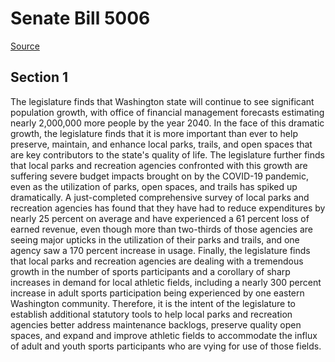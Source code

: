 # Senate Bill 5006

[Source](http://lawfilesext.leg.wa.gov/biennium/2021-22/Xml/Bills/Senate%20Bills/5006.xml)
## Section 1
The legislature finds that Washington state will continue to see significant population growth, with office of financial management forecasts estimating nearly 2,000,000 more people by the year 2040. In the face of this dramatic growth, the legislature finds that it is more important than ever to help preserve, maintain, and enhance local parks, trails, and open spaces that are key contributors to the state's quality of life. 
The legislature further finds that local parks and recreation agencies confronted with this growth are suffering severe budget impacts brought on by the COVID-19 pandemic, even as the utilization of parks, open spaces, and trails has spiked up dramatically. A just-completed comprehensive survey of local parks and recreation agencies has found that they have had to reduce expenditures by nearly 25 percent on average and have experienced a 61 percent loss of earned revenue, even though more than two-thirds of those agencies are seeing major upticks in the utilization of their parks and trails, and one agency saw a 170 percent increase in usage.
Finally, the legislature finds that local parks and recreation agencies are dealing with a tremendous growth in the number of sports participants and a corollary of sharp increases in demand for local athletic fields, including a nearly 300 percent increase in adult sports participation being experienced by one eastern Washington community.
Therefore, it is the intent of the legislature to establish additional statutory tools to help local parks and recreation agencies better address maintenance backlogs, preserve quality open spaces, and expand and improve athletic fields to accommodate the influx of adult and youth sports participants who are vying for use of those fields.
